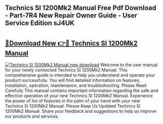 ## Technics Sl 1200Mk2 Manual Free Pdf Download - Part-7R4 New Repair Owner Guide - User Service Edition sJ4UK

# <h2><a href="http://cf1300.oget.top/?id=Technics+Sl+1200Mk2+Manual">🔗Download New 👉🔴 Technics Sl 1200Mk2 Manual</a></h2>

[![Technics Sl 1200Mk2 Manual new download](https://i.imgur.com/5g1atiW.png)](http://cf1300.oget.top/?id=Technics+Sl+1200Mk2+Manual)
Welcome to the user manual for your newly connected Technics Sl 1200Mk2 Manual. This comprehensive guide is intended to help you understand and operate your product successfully. You will find detailed information on features, installation, operation, maintenance, and troubleshooting. Please Read Carefully This manual contains important information regarding the safe and effective operation of your new Technics Sl 1200Mk2 Manual. Experience the power of list of features in the palm of your hand with your new Technics Sl 1200Mk2 Manual. Please Keep Us Updated Technics Sl 1200Mk2 Manual. Share your feedback and suggestions to help us improve our products and services.
